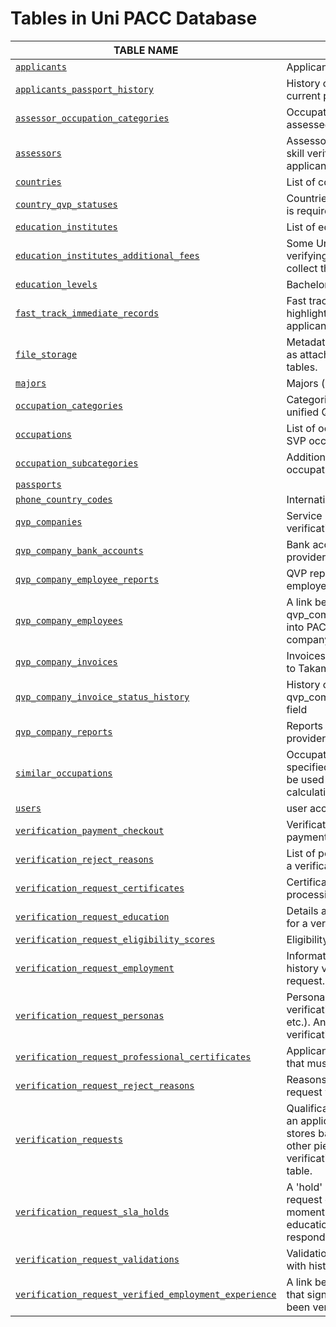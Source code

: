 Tables in Uni PACC Database
============================


TABLE NAME                                   | DESCRIPTION
---------------------------------------------|--------------------------
[`applicants`](tables/applicants.md) | Applicants - both QVP and SVP
[`applicants_passport_history`](tables/applicants_passport_history.md) | History of changes of applicant's current passport.
[`assessor_occupation_categories`](tables/assessor_occupation_categories.md) | Occupation categories that can be assessed by an assessor.
[`assessors`](tables/assessors.md) | Assessors - persons who supervise skill verification process for SVP applicants
[`countries`](tables/countries.md) | List of countries
[`country_qvp_statuses`](tables/country_qvp_statuses.md) | Countries for which QVP verification is required for all occupations.
[`education_institutes`](tables/education_institutes.md) | List of education institutes
[`education_institutes_additional_fees`](tables/education_institutes_additional_fees.md) | Some Universities charge for verifying the Applicants info. Here we collect the info about these fees
[`education_levels`](tables/education_levels.md) | Bachelor, Master etc.
[`fast_track_immediate_records`](tables/fast_track_immediate_records.md) | Fast track is a special flag created to highlight the need to verify specific applicant as soon as possible.
[`file_storage`](tables/file_storage.md) | Metadata for files used in the system as attachments to records in other tables.
[`majors`](tables/majors.md) | Majors (specializations)
[`occupation_categories`](tables/occupation_categories.md) | Categorization of occupations - unified QVP and SVP categories
[`occupations`](tables/occupations.md) | List of occupations, unified QVP and SVP occupation lists
[`occupation_subcategories`](tables/occupation_subcategories.md) | Additional categorization of occupations
[`passports`](tables/passports.md) | 
[`phone_country_codes`](tables/phone_country_codes.md) | International phone country codes
[`qvp_companies`](tables/qvp_companies.md) | Service providers for qualification verification
[`qvp_company_bank_accounts`](tables/qvp_company_bank_accounts.md) | Bank accounts owned by service provider companies
[`qvp_company_employee_reports`](tables/qvp_company_employee_reports.md) | QVP reports made by QVP company employees
[`qvp_company_employees`](tables/qvp_company_employees.md) | A link between users and qvp_companies - a user that logs into PACC on behalf of a QVP company.
[`qvp_company_invoices`](tables/qvp_company_invoices.md) | Invoices from QVP service providers to Takamol
[`qvp_company_invoice_status_history`](tables/qvp_company_invoice_status_history.md) | History of changes of qvp_company_invoices.invoice_status field
[`qvp_company_reports`](tables/qvp_company_reports.md) | Reports made by QVP service providers as part of invoicing process
[`similar_occupations`](tables/similar_occupations.md) | Occupations similar to the one specified in a job offer that can also be used for verification and calculation of eligibility score
[`users`](tables/users.md) | user accounts information
[`verification_payment_checkout`](tables/verification_payment_checkout.md) | Verification request checkout and payment.
[`verification_reject_reasons`](tables/verification_reject_reasons.md) | List of possible reasons for rejecting a verification request.
[`verification_request_certificates`](tables/verification_request_certificates.md) | Certificates that represent results of processing verification requests
[`verification_request_education`](tables/verification_request_education.md) | Details about education verifications for a verification request.
[`verification_request_eligibility_scores`](tables/verification_request_eligibility_scores.md) | Eligibility scores for a VR
[`verification_request_employment`](tables/verification_request_employment.md) | Information about employment history verifications for a verification request.
[`verification_request_personas`](tables/verification_request_personas.md) | Personal information for a verification_request (name, surname etc.). An extension of verification_requests table
[`verification_request_professional_certificates`](tables/verification_request_professional_certificates.md) | Applicants' professional certificates that must be verified as part of VR
[`verification_request_reject_reasons`](tables/verification_request_reject_reasons.md) | Reasons why a particular verification request was rejected
[`verification_requests`](tables/verification_requests.md) | Qualification verification request from an applicant - the central table that stores basic info. Tables that contain other pieces of information on verification request reference this table. 
[`verification_request_sla_holds`](tables/verification_request_sla_holds.md) | A 'hold' is a state when a verification request cannot be verified at the moment for certain resons (e.g. educational institution does not respond).
[`verification_request_validations`](tables/verification_request_validations.md) | Validations of verification request with history
[`verification_request_verified_employment_experience`](tables/verification_request_verified_employment_experience.md) | A link between vr_employment and vr that signifies that vr_employment has been verified